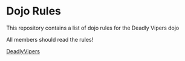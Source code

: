 Dojo Rules
==========

This repository contains a list of dojo rules for the Deadly Vipers dojo

All members should read the rules!

[DeadlyVipers](https://github.com/deadlyvipers)
